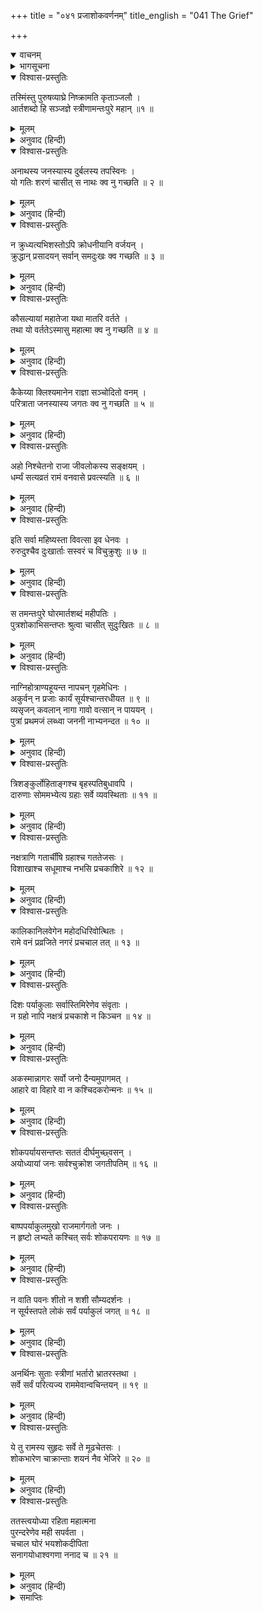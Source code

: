 +++
title = "०४१ प्रजाशोकवर्णनम्"
title_english = "041 The Grief"

+++
<details open><summary>वाचनम्</summary>
<div caption="श्रीराम-हरिसीताराममूर्ति-घनपाठिभ्यां वचनम्" class="audioEmbed" src="https://archive.org/download/Ramayana-recitation-Sriram-harisItArAmamUrti-Ghanapaati-v2/Kanda_2/Kanda_2_AYK-041-Praja_Shoka_Varnanam.mp3"></div>
</details>

<details><summary>भागसूचना</summary>

41. श्रीरामके वनगमनसे रनवासकी स्त्रियोंका विलाप तथा नगरनिवासियोंकी शोकाकुल अवस्था
</details>

<details open><summary>विश्वास-प्रस्तुतिः</summary>

तस्मिंस्तु पुरुषव्याघ्रे निष्क्रामति कृताञ्जलौ ।  
आर्तशब्दो हि सञ्जज्ञे स्त्रीणामन्तःपुरे महान् ॥१ ॥
</details>

<details><summary>मूलम्</summary>

तस्मिंस्तु पुरुषव्याघ्रे निष्क्रामति कृताञ्जलौ ।  
आर्तशब्दो हि सञ्जज्ञे स्त्रीणामन्तःपुरे महान् ॥१ ॥
</details>

<details><summary>अनुवाद (हिन्दी)</summary>

पुरुषसिंह श्रीरामने माताओंसहित पिताके लिये दूरसे ही हाथ जोड़ रखे थे, उसी अवस्थामें जब वे रथद्वारा नगरसे बाहर निकलने लगे, उस समय रनवासकी रानियोंमें बड़ा हाहाकार मच गया ॥ १ ॥
</details>

<details open><summary>विश्वास-प्रस्तुतिः</summary>

अनाथस्य जनस्यास्य दुर्बलस्य तपस्विनः ।  
यो गतिः शरणं चासीत् स नाथः क्व नु गच्छति ॥ २ ॥
</details>

<details><summary>मूलम्</summary>

अनाथस्य जनस्यास्य दुर्बलस्य तपस्विनः ।  
यो गतिः शरणं चासीत् स नाथः क्व नु गच्छति ॥ २ ॥
</details>

<details><summary>अनुवाद (हिन्दी)</summary>

वे रोती हुई कहने लगीं—‘हाय! जो हम अनाथ, दुर्बल और शोचनीय जनोंकी गति (सब सुखोंकी प्राप्ति करानेवाले) और शरण (समस्त आपत्तियोंसे रक्षा करनेवाले) थे, वे हमारे नाथ (मनोरथ पूर्ण करनेवाले) श्रीराम कहाँ चले जा रहे हैं? ॥ २ ॥
</details>

<details open><summary>विश्वास-प्रस्तुतिः</summary>

न क्रुध्यत्यभिशस्तोऽपि क्रोधनीयानि वर्जयन् ।  
क्रुद्धान् प्रसादयन् सर्वान् समदुःखः क्व गच्छति ॥ ३ ॥
</details>

<details><summary>मूलम्</summary>

न क्रुध्यत्यभिशस्तोऽपि क्रोधनीयानि वर्जयन् ।  
क्रुद्धान् प्रसादयन् सर्वान् समदुःखः क्व गच्छति ॥ ३ ॥
</details>

<details><summary>अनुवाद (हिन्दी)</summary>

‘जो किसीके द्वारा झूठा कलंक लगाये जानेपर भी क्रोध नहीं करते थे, क्रोध दिलानेवाली बातें नहीं कहते थे और रूठे हुए सभी लोगोंको मनाकर प्रसन्न कर लेते थे, वे दूसरोंके दुःखमें समवेदना प्रकट करनेवाले राम कहाँ जा रहे हैं? ॥ ३ ॥
</details>

<details open><summary>विश्वास-प्रस्तुतिः</summary>

कौसल्यायां महातेजा यथा मातरि वर्तते ।  
तथा यो वर्ततेऽस्मासु महात्मा क्व नु गच्छति ॥ ४ ॥
</details>

<details><summary>मूलम्</summary>

कौसल्यायां महातेजा यथा मातरि वर्तते ।  
तथा यो वर्ततेऽस्मासु महात्मा क्व नु गच्छति ॥ ४ ॥
</details>

<details><summary>अनुवाद (हिन्दी)</summary>

‘जो महातेजस्वी महात्मा श्रीराम अपनी माता कौसल्याके साथ जैसा बर्ताव करते थे, वैसा ही बर्ताव हमारे साथ भी करते थे, वे कहाँ चले जा रहे हैं? ॥ ४ ॥
</details>

<details open><summary>विश्वास-प्रस्तुतिः</summary>

कैकेय्या क्लिश्यमानेन राज्ञा सञ्चोदितो वनम् ।  
परित्राता जनस्यास्य जगतः क्व नु गच्छति ॥ ५ ॥
</details>

<details><summary>मूलम्</summary>

कैकेय्या क्लिश्यमानेन राज्ञा सञ्चोदितो वनम् ।  
परित्राता जनस्यास्य जगतः क्व नु गच्छति ॥ ५ ॥
</details>

<details><summary>अनुवाद (हिन्दी)</summary>

‘कैकेयीके द्वारा क्लेशमें डाले गये महाराजके वन जानेके लिये कहनेपर हमलोगोंकी अथवा समस्त जगत् की रक्षा करनेवाले श्रीरघुवीर कहाँ चले जा रहे हैं? ॥ ५ ॥
</details>

<details open><summary>विश्वास-प्रस्तुतिः</summary>

अहो निश्चेतनो राजा जीवलोकस्य सङ्क्षयम् ।  
धर्म्यं सत्यव्रतं रामं वनवासे प्रवत्स्यति ॥ ६ ॥
</details>

<details><summary>मूलम्</summary>

अहो निश्चेतनो राजा जीवलोकस्य सङ्क्षयम् ।  
धर्म्यं सत्यव्रतं रामं वनवासे प्रवत्स्यति ॥ ६ ॥
</details>

<details><summary>अनुवाद (हिन्दी)</summary>

‘अहो! ये राजा बड़े बुद्धिहीन हैं, जो कि जीव-जगत् के आश्रयभूत, धर्मपरायण, सत्यव्रती श्रीरामको वनवासके लिये देश निकाला दे रहे हैं’ ॥ ६ ॥
</details>

<details open><summary>विश्वास-प्रस्तुतिः</summary>

इति सर्वा महिष्यस्ता विवत्सा इव धेनवः ।  
रुरुदुश्चैव दुःखार्ताः सस्वरं च विचुक्रुशुः ॥ ७ ॥
</details>

<details><summary>मूलम्</summary>

इति सर्वा महिष्यस्ता विवत्सा इव धेनवः ।  
रुरुदुश्चैव दुःखार्ताः सस्वरं च विचुक्रुशुः ॥ ७ ॥
</details>

<details><summary>अनुवाद (हिन्दी)</summary>

इस प्रकार वे सब-की-सब रानियाँ बछड़ोंसे बिछुड़ी हुई गौओंकी तरह दुःखसे आर्त होकर रोने और उच्चस्वरसे क्रन्दन करने लगीं ॥ ७ ॥
</details>

<details open><summary>विश्वास-प्रस्तुतिः</summary>

स तमन्तःपुरे घोरमार्तशब्दं महीपतिः ।  
पुत्रशोकाभिसन्तप्तः श्रुत्वा चासीत् सुदुःखितः ॥ ८ ॥
</details>

<details><summary>मूलम्</summary>

स तमन्तःपुरे घोरमार्तशब्दं महीपतिः ।  
पुत्रशोकाभिसन्तप्तः श्रुत्वा चासीत् सुदुःखितः ॥ ८ ॥
</details>

<details><summary>अनुवाद (हिन्दी)</summary>

अन्तःपुरमें वह घोर आर्तनाद सुनकर पुत्रशोकसे संतप्त हुए महाराज दशरथ बहुत दुःखी हो गये ॥ ८ ॥
</details>

<details open><summary>विश्वास-प्रस्तुतिः</summary>

नाग्निहोत्राण्यहूयन्त नापचन् गृहमेधिनः ।  
अकुर्वन् न प्रजाः कार्यं सूर्यश्चान्तरधीयत ॥ ९ ॥  
व्यसृजन् कवलान् नागा गावो वत्सान् न पाययन् ।  
पुत्रां प्रथमजं लब्ध्वा जननी नाभ्यनन्दत ॥ १० ॥
</details>

<details><summary>मूलम्</summary>

नाग्निहोत्राण्यहूयन्त नापचन् गृहमेधिनः ।  
अकुर्वन् न प्रजाः कार्यं सूर्यश्चान्तरधीयत ॥ ९ ॥  
व्यसृजन् कवलान् नागा गावो वत्सान् न पाययन् ।  
पुत्रां प्रथमजं लब्ध्वा जननी नाभ्यनन्दत ॥ १० ॥
</details>

<details><summary>अनुवाद (हिन्दी)</summary>

उस दिन अग्निहोत्र बंद हो गया, गृहस्थोंके घर भोजन नहीं बना, प्रजाओंने कोई काम नहीं किया, सूर्यदेव अस्ताचलको चले गये, हाथियोंने मुँहमें लिया हुआ चारा छोड़ दिया, गौओंने बछड़ोंको दूध नहीं पिलाया और पहले-पहल पुत्रको जन्म देकर भी कोई माता प्रसन्न नहीं हुई ॥ ९-१० ॥
</details>

<details open><summary>विश्वास-प्रस्तुतिः</summary>

त्रिशङ्कुर्लोहिताङ्गश्च बृहस्पतिबुधावपि ।  
दारुणाः सोममभ्येत्य ग्रहाः सर्वे व्यवस्थिताः ॥ ११ ॥
</details>

<details><summary>मूलम्</summary>

त्रिशङ्कुर्लोहिताङ्गश्च बृहस्पतिबुधावपि ।  
दारुणाः सोममभ्येत्य ग्रहाः सर्वे व्यवस्थिताः ॥ ११ ॥
</details>

<details><summary>अनुवाद (हिन्दी)</summary>

त्रिशंकु, मङ्गल, गुरु, बुध तथा अन्य समस्त ग्रह शुक्र, शनि आदि रातमें वक्रगतिसे चन्द्रमाके पास पहुँचकर दारुण (क्रूरकान्तियुक्त) होकर स्थित हो गये ॥
</details>

<details open><summary>विश्वास-प्रस्तुतिः</summary>

नक्षत्राणि गतार्चींषि ग्रहाश्च गततेजसः ।  
विशाखाश्च सधूमाश्च नभसि प्रचकाशिरे ॥ १२ ॥
</details>

<details><summary>मूलम्</summary>

नक्षत्राणि गतार्चींषि ग्रहाश्च गततेजसः ।  
विशाखाश्च सधूमाश्च नभसि प्रचकाशिरे ॥ १२ ॥
</details>

<details><summary>अनुवाद (हिन्दी)</summary>

नक्षत्रोंकी कान्ति फीकी पड़ गयी और ग्रह निस्तेज हो गये । वे सब-के-सब आकाशमें विपरीत मार्गपर स्थित हो धूमाच्छन्न प्रतीत हो रहे थे ॥ १२ ॥
</details>

<details open><summary>विश्वास-प्रस्तुतिः</summary>

कालिकानिलवेगेन महोदधिरिवोत्थितः ।  
रामे वनं प्रव्रजिते नगरं प्रचचाल तत् ॥ १३ ॥
</details>

<details><summary>मूलम्</summary>

कालिकानिलवेगेन महोदधिरिवोत्थितः ।  
रामे वनं प्रव्रजिते नगरं प्रचचाल तत् ॥ १३ ॥
</details>

<details><summary>अनुवाद (हिन्दी)</summary>

आकाशमें छायी हुई मेघमाला वायुके वेगसे उमड़े हुए समुद्रके समान प्रतीत होती थी । श्रीरामके वनको जाते समय वह सारा नगर जोर-जोरसे हिलने लगा (वहाँ भूकम्प आ गया) ॥ १३ ॥
</details>

<details open><summary>विश्वास-प्रस्तुतिः</summary>

दिशः पर्याकुलाः सर्वास्तिमिरेणेव संवृताः ।  
न ग्रहो नापि नक्षत्रं प्रचकाशे न किञ्चन ॥ १४ ॥
</details>

<details><summary>मूलम्</summary>

दिशः पर्याकुलाः सर्वास्तिमिरेणेव संवृताः ।  
न ग्रहो नापि नक्षत्रं प्रचकाशे न किञ्चन ॥ १४ ॥
</details>

<details><summary>अनुवाद (हिन्दी)</summary>

समस्त दिशाएँ व्याकुल हो उठीं, उनमें अन्धकार-सा छा गया । न कोई ग्रह प्रकाशित होता था, न नक्षत्र ॥
</details>

<details open><summary>विश्वास-प्रस्तुतिः</summary>

अकस्मान्नागरः सर्वो जनो दैन्यमुपागमत् ।  
आहारे वा विहारे वा न कश्चिदकरोन्मनः ॥ १५ ॥
</details>

<details><summary>मूलम्</summary>

अकस्मान्नागरः सर्वो जनो दैन्यमुपागमत् ।  
आहारे वा विहारे वा न कश्चिदकरोन्मनः ॥ १५ ॥
</details>

<details><summary>अनुवाद (हिन्दी)</summary>

सहसा सारे नागरिक दीन-दशाको प्राप्त हो गये । किसीने भी आहार या विहारमें मन नहीं लगाया ॥ १५ ॥
</details>

<details open><summary>विश्वास-प्रस्तुतिः</summary>

शोकपर्यायसन्तप्तः सततं दीर्घमुच्छ्वसन् ।  
अयोध्यायां जनः सर्वश्चुक्रोश जगतीपतिम् ॥ १६ ॥
</details>

<details><summary>मूलम्</summary>

शोकपर्यायसन्तप्तः सततं दीर्घमुच्छ्वसन् ।  
अयोध्यायां जनः सर्वश्चुक्रोश जगतीपतिम् ॥ १६ ॥
</details>

<details><summary>अनुवाद (हिन्दी)</summary>

अयोध्यावासी सब लोग शोकपरम्परासे संतप्त हो निरन्तर लंबी साँस खींचते हुए राजा दशरथको कोसने लगे ॥ १६ ॥
</details>

<details open><summary>विश्वास-प्रस्तुतिः</summary>

बाष्पपर्याकुलमुखो राजमार्गगतो जनः ।  
न हृष्टो लभ्यते कश्चित् सर्वः शोकपरायणः ॥ १७ ॥
</details>

<details><summary>मूलम्</summary>

बाष्पपर्याकुलमुखो राजमार्गगतो जनः ।  
न हृष्टो लभ्यते कश्चित् सर्वः शोकपरायणः ॥ १७ ॥
</details>

<details><summary>अनुवाद (हिन्दी)</summary>

सड़कपर निकला हुआ कोई भी मनुष्य प्रसन्न नहीं दिखायी देता था । सबका मुख आँसुओंसे भीगा हुआ था और सभी शोकमग्न हो रहे थे ॥ १७ ॥
</details>

<details open><summary>विश्वास-प्रस्तुतिः</summary>

न वाति पवनः शीतो न शशी सौम्यदर्शनः ।  
न सूर्यस्तपते लोकं सर्वं पर्याकुलं जगत् ॥ १८ ॥
</details>

<details><summary>मूलम्</summary>

न वाति पवनः शीतो न शशी सौम्यदर्शनः ।  
न सूर्यस्तपते लोकं सर्वं पर्याकुलं जगत् ॥ १८ ॥
</details>

<details><summary>अनुवाद (हिन्दी)</summary>

शीतल वायु नहीं चलती थी । चन्द्रमा सौम्य नहीं दिखायी देता था । सूर्य भी जगत् को उचित मात्रामें ताप या प्रकाश नहीं दे रहा था । सारा संसार ही व्याकुल हो उठा था ॥ १८ ॥
</details>

<details open><summary>विश्वास-प्रस्तुतिः</summary>

अनर्थिनः सुताः स्त्रीणां भर्तारो भ्रातरस्तथा ।  
सर्वे सर्वं परित्यज्य राममेवान्वचिन्तयन् ॥ १९ ॥
</details>

<details><summary>मूलम्</summary>

अनर्थिनः सुताः स्त्रीणां भर्तारो भ्रातरस्तथा ।  
सर्वे सर्वं परित्यज्य राममेवान्वचिन्तयन् ॥ १९ ॥
</details>

<details><summary>अनुवाद (हिन्दी)</summary>

बालक माँ-बापको भूल गये । पतियोंको स्त्रियोंकी याद नहीं आती थी और भाई भाईका स्मरण नहीं करते थे—सभी सब कुछ छोड़कर केवल श्रीरामका ही चिन्तन करने लगे ॥ १९ ॥
</details>

<details open><summary>विश्वास-प्रस्तुतिः</summary>

ये तु रामस्य सुहृदः सर्वे ते मूढचेतसः ।  
शोकभारेण चाक्रान्ताः शयनं नैव भेजिरे ॥ २० ॥
</details>

<details><summary>मूलम्</summary>

ये तु रामस्य सुहृदः सर्वे ते मूढचेतसः ।  
शोकभारेण चाक्रान्ताः शयनं नैव भेजिरे ॥ २० ॥
</details>

<details><summary>अनुवाद (हिन्दी)</summary>

जो श्रीरामके मित्र थे, वे सब तो और भी अपनी सुध-बुध खो बैठे थे । शोकके भारसे आक्रान्त होनेके कारण वे रातमें सोयेतक नहीं ॥ २० ॥
</details>

<details open><summary>विश्वास-प्रस्तुतिः</summary>

ततस्त्वयोध्या रहिता महात्मना  
पुरन्दरेणेव मही सपर्वता ।  
चचाल घोरं भयशोकदीपिता  
सनागयोधाश्वगणा ननाद च ॥ २१ ॥
</details>

<details><summary>मूलम्</summary>

ततस्त्वयोध्या रहिता महात्मना  
पुरन्दरेणेव मही सपर्वता ।  
चचाल घोरं भयशोकदीपिता  
सनागयोधाश्वगणा ननाद च ॥ २१ ॥
</details>

<details><summary>अनुवाद (हिन्दी)</summary>

इस प्रकार सारी अयोध्यापुरी श्रीरामसे रहित होकर भय और शोकसे प्रज्वलित-सी होकर उसी प्रकार घोर हलचलमें पड़ गयी, जैसे देवराज इन्द्रसे रहित हुई मेरु-पर्वतसहित यह पृथ्वी डगमगाने लगती है । हाथी, घोड़े और सैनिकोंसहित उस नगरीमें भयंकर आर्तनाद होने लगा ॥
</details>

<details><summary>समाप्तिः</summary>

इत्यार्षे श्रीमद्रामायणे वाल्मीकीये आदिकाव्येऽयोध्याकाण्डे एकचत्वारिंशः सर्गः ॥ ४१ ॥  
इस प्रकार श्रीवाल्मीकिनिर्मित आर्षरामायण आदिकाव्यके अयोध्याकाण्डमें इकतालीसवाँ सर्ग पूरा हुआ ॥ ४१ ॥
</details>

